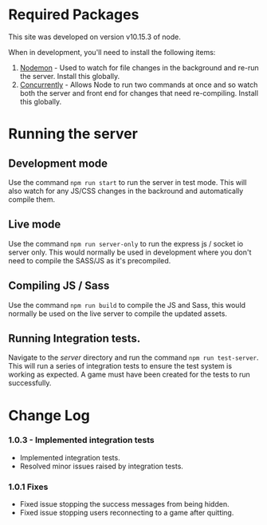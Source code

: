 

# Required Packages

This site was developed on version v10.15.3 of node.

When in development, you'll need to install the following items:

  1) [Nodemon](https://github.com/remy/nodemon) - Used to watch for file changes in the background and re-run the server. Install this globally.
  2) [Concurrently](https://github.com/kimmobrunfeldt/concurrently) - Allows Node to run two commands at once and so watch both the server and front end for changes that need re-compiling. Install this globally.


# Running the server

## Development mode

Use the command `npm run start` to run the server in test mode. This will also watch for any JS/CSS changes in the backround and automatically compile them.

## Live mode

Use the command `npm run server-only` to run the express js / socket io server only. This would normally be used in development where you don't need to compile the SASS/JS as it's precompiled.

## Compiling JS / Sass

Use the command `npm run build` to compile the JS and Sass, this would normally be used on the live server to compile the updated assets.

## Running Integration tests.

Navigate to the _server_ directory and run the command `npm run test-server`. This will run a series of integration tests to ensure the test system is working as expected. A game must have been created for the tests to run successfully.

# Change Log

### 1.0.3 - Implemented integration tests

  * Implemented integration tests.
  * Resolved minor issues raised by integration tests.

### 1.0.1 Fixes

  * Fixed issue stopping the success messages from being hidden.
  * Fixed issue stopping users reconnecting to a game after quitting.